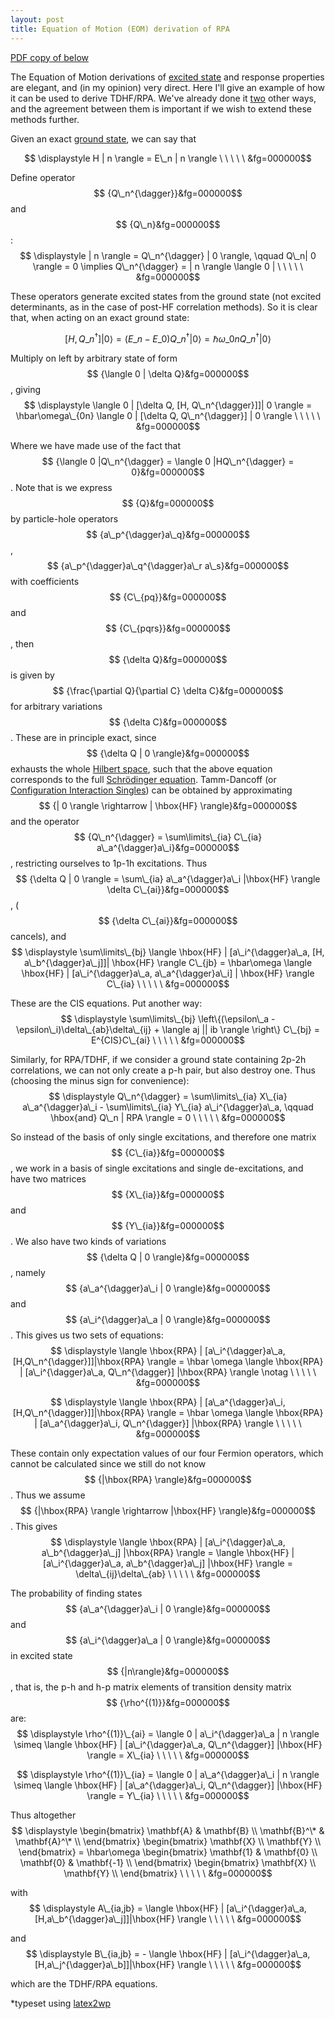 ```yaml
---
layout: post 
title: Equation of Motion (EOM) derivation of RPA
--- 
```


[PDF copy of below](http://joshuagoings.files.wordpress.com/2013/06/eomrpa.pdf)

The Equation of Motion derivations of [excited state](http://en.wikipedia.org/wiki/Excited_state "Excited state") and response properties are elegant, and (in my opinion) very direct. Here I'll give an example of how it can be used to derive TDHF/RPA. We've already done it [two](http://joshuagoings.wordpress.com/2013/05/03/derivation-of-time-dependent-hartree-fock-tdhf-equations/ "Derivation of Time Dependent Hartree-Fock (TDHF) Equations") other ways, and the agreement between them is important if we wish to extend these methods further.

Given an exact [ground state](http://en.wikipedia.org/wiki/Ground_state "Ground state"), we can say that

$$ \displaystyle H | n \rangle = E\_n | n \rangle \ \ \ \ \ &fg=000000$$

Define operator $$ {Q\_n^{\dagger}}&fg=000000$$ and $$ {Q\_n}&fg=000000$$:  
$$ \displaystyle | n \rangle = Q\_n^{\dagger} | 0 \rangle, \qquad Q\_n| 0 \rangle = 0 \implies Q\_n^{\dagger} = | n \rangle \langle 0 | \ \ \ \ \ &fg=000000$$

These operators generate excited states from the ground state (not excited determinants, as in the case of post-HF correlation methods). So it is clear that, when acting on an exact ground state:

$$ [H, Q\_n^{\dagger}]| 0 \rangle = (E\_n - E\_0)Q\_n^{\dagger} | 0 \rangle = \hbar\omega\_{0n} Q\_n^{\dagger} | 0 \rangle $$

Multiply on left by arbitrary state of form $$ {\langle 0 | \delta Q}&fg=000000$$, giving  
$$ \displaystyle \langle 0 | [\delta Q, [H, Q\_n^{\dagger}]]| 0 \rangle = \hbar\omega\_{0n} \langle 0 | [\delta Q, Q\_n^{\dagger}] | 0 \rangle \ \ \ \ \ &fg=000000$$

Where we have made use of the fact that $$ {\langle 0 |Q\_n^{\dagger} = \langle 0 |HQ\_n^{\dagger} = 0}&fg=000000$$. Note that is we express $$ {Q}&fg=000000$$ by particle-hole operators $$ {a\_p^{\dagger}a\_q}&fg=000000$$, $$ {a\_p^{\dagger}a\_q^{\dagger}a\_r a\_s}&fg=000000$$ with coefficients $$ {C\_{pq}}&fg=000000$$ and $$ {C\_{pqrs}}&fg=000000$$, then $$ {\delta Q}&fg=000000$$ is given by $$ {\frac{\partial Q}{\partial C} \delta C}&fg=000000$$ for arbitrary variations $$ {\delta C}&fg=000000$$. These are in principle exact, since $$ {\delta Q | 0 \rangle}&fg=000000$$ exhausts the whole [Hilbert space](http://en.wikipedia.org/wiki/Hilbert_space "Hilbert space"), such that the above equation corresponds to the full [Schrödinger equation](http://en.wikipedia.org/wiki/Schr%C3%B6dinger_equation "Schrödinger equation"). Tamm-Dancoff (or [Configuration Interaction Singles](http://en.wikipedia.org/wiki/Configuration_interaction "Configuration interaction")) can be obtained by approximating $$ {| 0 \rangle \rightarrow | \hbox{HF} \rangle}&fg=000000$$ and the operator $$ {Q\_n^{\dagger} = \sum\limits\_{ia} C\_{ia} a\_a^{\dagger}a\_i}&fg=000000$$, restricting ourselves to 1p-1h excitations. Thus $$ {\delta Q | 0 \rangle = \sum\_{ia} a\_a^{\dagger}a\_i |\hbox{HF} \rangle \delta C\_{ai}}&fg=000000$$, ($$ {\delta C\_{ai}}&fg=000000$$ cancels), and  
$$ \displaystyle \sum\limits\_{bj} \langle \hbox{HF} | [a\_i^{\dagger}a\_a, [H, a\_b^{\dagger}a\_j]]| \hbox{HF} \rangle C\_{jb} = \hbar\omega \langle \hbox{HF} | [a\_i^{\dagger}a\_a, a\_a^{\dagger}a\_i] | \hbox{HF} \rangle C\_{ia} \ \ \ \ \ &fg=000000$$

These are the CIS equations. Put another way:  
$$ \displaystyle \sum\limits\_{bj} \left\{(\epsilon\_a - \epsilon\_i)\delta\_{ab}\delta\_{ij} + \langle aj || ib \rangle \right\} C\_{bj} = E^{CIS}C\_{ai} \ \ \ \ \ &fg=000000$$

Similarly, for RPA/TDHF, if we consider a ground state containing 2p-2h correlations, we can not only create a p-h pair, but also destroy one. Thus (choosing the minus sign for convenience):  
$$ \displaystyle Q\_n^{\dagger} = \sum\limits\_{ia} X\_{ia} a\_a^{\dagger}a\_i - \sum\limits\_{ia} Y\_{ia} a\_i^{\dagger}a\_a, \qquad \hbox{and} Q\_n | RPA \rangle = 0 \ \ \ \ \ &fg=000000$$

So instead of the basis of only single excitations, and therefore one matrix $$ {C\_{ia}}&fg=000000$$, we work in a basis of single excitations and single de-excitations, and have two matrices $$ {X\_{ia}}&fg=000000$$ and $$ {Y\_{ia}}&fg=000000$$. We also have two kinds of variations $$ {\delta Q | 0 \rangle}&fg=000000$$, namely $$ {a\_a^{\dagger}a\_i | 0 \rangle}&fg=000000$$ and $$ {a\_i^{\dagger}a\_a | 0 \rangle}&fg=000000$$. This gives us two sets of equations:  
$$ \displaystyle \langle \hbox{RPA} | [a\_i^{\dagger}a\_a, [H,Q\_n^{\dagger}]]|\hbox{RPA} \rangle = \hbar \omega \langle \hbox{RPA} | [a\_i^{\dagger}a\_a, Q\_n^{\dagger}] |\hbox{RPA} \rangle \notag \ \ \ \ \ &fg=000000$$

$$ \displaystyle \langle \hbox{RPA} | [a\_a^{\dagger}a\_i, [H,Q\_n^{\dagger}]]|\hbox{RPA} \rangle = \hbar \omega \langle \hbox{RPA} | [a\_a^{\dagger}a\_i, Q\_n^{\dagger}] |\hbox{RPA} \rangle \ \ \ \ \ &fg=000000$$

These contain only expectation values of our four Fermion operators, which cannot be calculated since we still do not know $$ {|\hbox{RPA} \rangle}&fg=000000$$. Thus we assume $$ {|\hbox{RPA} \rangle \rightarrow |\hbox{HF} \rangle}&fg=000000$$. This gives  
$$ \displaystyle \langle \hbox{RPA} | [a\_i^{\dagger}a\_a, a\_b^{\dagger}a\_j] |\hbox{RPA} \rangle = \langle \hbox{HF} | [a\_i^{\dagger}a\_a, a\_b^{\dagger}a\_j] |\hbox{HF} \rangle = \delta\_{ij}\delta\_{ab} \ \ \ \ \ &fg=000000$$

The probability of finding states $$ {a\_a^{\dagger}a\_i | 0 \rangle}&fg=000000$$ and $$ {a\_i^{\dagger}a\_a | 0 \rangle}&fg=000000$$ in excited state $$ {|n\rangle}&fg=000000$$, that is, the p-h and h-p matrix elements of transition density matrix $$ {\rho^{(1)}}&fg=000000$$ are:  
$$ \displaystyle \rho^{(1)}\_{ai} = \langle 0 | a\_i^{\dagger}a\_a | n \rangle \simeq \langle \hbox{HF} | [a\_i^{\dagger}a\_a, Q\_n^{\dagger}] |\hbox{HF} \rangle = X\_{ia} \ \ \ \ \ &fg=000000$$

$$ \displaystyle \rho^{(1)}\_{ia} = \langle 0 | a\_a^{\dagger}a\_i | n \rangle \simeq \langle \hbox{HF} | [a\_a^{\dagger}a\_i, Q\_n^{\dagger}] |\hbox{HF} \rangle = Y\_{ia} \ \ \ \ \ &fg=000000$$

Thus altogether  
$$ \displaystyle \begin{bmatrix} \mathbf{A} & \mathbf{B} \\ \mathbf{B}^\* & \mathbf{A}^\* \\ \end{bmatrix} \begin{bmatrix} \mathbf{X} \\ \mathbf{Y} \\ \end{bmatrix} = \hbar\omega \begin{bmatrix} \mathbf{1} & \mathbf{0} \\ \mathbf{0} & \mathbf{-1} \\ \end{bmatrix} \begin{bmatrix} \mathbf{X} \\ \mathbf{Y} \\ \end{bmatrix} \ \ \ \ \ &fg=000000$$

with  
$$ \displaystyle A\_{ia,jb} = \langle \hbox{HF} | [a\_i^{\dagger}a\_a, [H,a\_b^{\dagger}a\_j]]|\hbox{HF} \rangle \ \ \ \ \ &fg=000000$$

and  
$$ \displaystyle B\_{ia,jb} = - \langle \hbox{HF} | [a\_i^{\dagger}a\_a, [H,a\_j^{\dagger}a\_b]]|\hbox{HF} \rangle \ \ \ \ \ &fg=000000$$

which are the TDHF/RPA equations.

\*typeset using [latex2wp](http://sourceforge.net/projects/latex2wp/?source=dlp)

